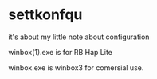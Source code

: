 # settkonfqu
it's about my little note about configuration

winbox(1).exe is for RB Hap Lite  

winbox.exe is winbox3 for comersial use.
